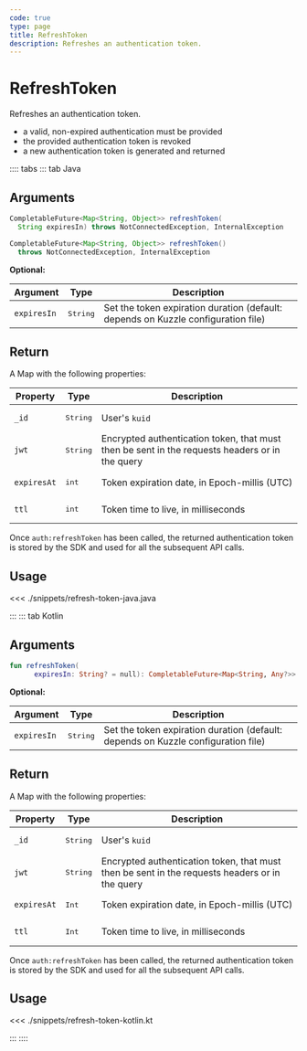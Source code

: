 ```yaml
---
code: true
type: page
title: RefreshToken
description: Refreshes an authentication token.
---
```


# RefreshToken

Refreshes an authentication token.

- a valid, non-expired authentication must be provided
- the provided authentication token is revoked
- a new authentication token is generated and returned

:::: tabs
::: tab Java

## Arguments

```java
CompletableFuture<Map<String, Object>> refreshToken(
  String expiresIn) throws NotConnectedException, InternalException

CompletableFuture<Map<String, Object>> refreshToken()
  throws NotConnectedException, InternalException
```

**Optional:**

| Argument    | Type              | Description                                                                 |
|-------------|-------------------|-----------------------------------------------------------------------------|
| `expiresIn` | <pre>String</pre> | Set the token expiration duration (default: depends on Kuzzle configuration file) |

## Return

A Map with the following properties:

| Property    | Type              | Description                                                                              |
|-------------|-------------------|------------------------------------------------------------------------------------------|
| `_id`       | <pre>String</pre> | User's `kuid`                                                                            |
| `jwt`       | <pre>String</pre> | Encrypted authentication token, that must then be sent in the requests headers or in the query |
| `expiresAt` | <pre>int</pre>  | Token expiration date, in Epoch-millis (UTC)                                             |
| `ttl`       | <pre>int</pre>  | Token time to live, in milliseconds                                                      |
Once `auth:refreshToken` has been called, the returned authentication token is stored by the SDK and used for all the subsequent API calls.

## Usage

<<< ./snippets/refresh-token-java.java

:::
::: tab Kotlin

## Arguments

```kotlin
fun refreshToken(
      expiresIn: String? = null): CompletableFuture<Map<String, Any?>>
```

**Optional:**

| Argument    | Type              | Description                                                                 |
|-------------|-------------------|-----------------------------------------------------------------------------|
| `expiresIn` | <pre>String</pre> | Set the token expiration duration (default: depends on Kuzzle configuration file) |

## Return

A Map with the following properties:

| Property    | Type              | Description                                                                              |
|-------------|-------------------|------------------------------------------------------------------------------------------|
| `_id`       | <pre>String</pre> | User's `kuid`                                                                            |
| `jwt`       | <pre>String</pre> | Encrypted authentication token, that must then be sent in the requests headers or in the query |
| `expiresAt` | <pre>Int</pre>  | Token expiration date, in Epoch-millis (UTC)                                             |
| `ttl`       | <pre>Int</pre>  | Token time to live, in milliseconds                                                      |
Once `auth:refreshToken` has been called, the returned authentication token is stored by the SDK and used for all the subsequent API calls.

## Usage

<<< ./snippets/refresh-token-kotlin.kt

:::
::::